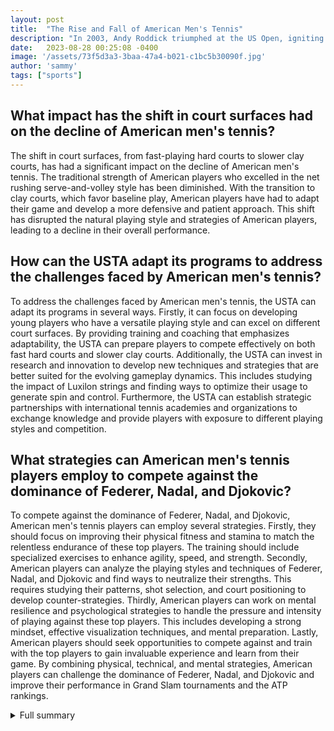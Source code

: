 ```yaml
---
layout: post
title:  "The Rise and Fall of American Men's Tennis"
description: "In 2003, Andy Roddick triumphed at the US Open, igniting hopes of a new American tennis era. However, the current state of American men's tennis tells a different story."
date:   2023-08-28 00:25:08 -0400
image: '/assets/73f5d3a3-3baa-47a4-b021-c1bc5b30090f.jpg'
author: 'sammy'
tags: ["sports"]
---
```


## What impact has the shift in court surfaces had on the decline of American men's tennis?
The shift in court surfaces, from fast-playing hard courts to slower clay courts, has had a significant impact on the decline of American men's tennis. The traditional strength of American players who excelled in the net rushing serve-and-volley style has been diminished. With the transition to clay courts, which favor baseline play, American players have had to adapt their game and develop a more defensive and patient approach. This shift has disrupted the natural playing style and strategies of American players, leading to a decline in their overall performance.

## How can the USTA adapt its programs to address the challenges faced by American men's tennis?
To address the challenges faced by American men's tennis, the USTA can adapt its programs in several ways. Firstly, it can focus on developing young players who have a versatile playing style and can excel on different court surfaces. By providing training and coaching that emphasizes adaptability, the USTA can prepare players to compete effectively on both fast hard courts and slower clay courts. Additionally, the USTA can invest in research and innovation to develop new techniques and strategies that are better suited for the evolving gameplay dynamics. This includes studying the impact of Luxilon strings and finding ways to optimize their usage to generate spin and control. Furthermore, the USTA can establish strategic partnerships with international tennis academies and organizations to exchange knowledge and provide players with exposure to different playing styles and competition.

## What strategies can American men's tennis players employ to compete against the dominance of Federer, Nadal, and Djokovic?
To compete against the dominance of Federer, Nadal, and Djokovic, American men's tennis players can employ several strategies. Firstly, they should focus on improving their physical fitness and stamina to match the relentless endurance of these top players. The training should include specialized exercises to enhance agility, speed, and strength. Secondly, American players can analyze the playing styles and techniques of Federer, Nadal, and Djokovic and find ways to neutralize their strengths. This requires studying their patterns, shot selection, and court positioning to develop counter-strategies. Thirdly, American players can work on mental resilience and psychological strategies to handle the pressure and intensity of playing against these top players. This includes developing a strong mindset, effective visualization techniques, and mental preparation. Lastly, American players should seek opportunities to compete against and train with the top players to gain invaluable experience and learn from their game. By combining physical, technical, and mental strategies, American players can challenge the dominance of Federer, Nadal, and Djokovic and improve their performance in Grand Slam tournaments and the ATP rankings.


<details>
        <summary>Full summary</summary>
<p>The rise and fall of American men's tennis has been a tale of triumph and challenges. It all began with Andy Roddick's remarkable victory at the 2003 US Open, where he showcased immense talent and ignited hopes of a new American tennis era. Little did we know that Roddick would be the last American man to secure a Grand Slam title.</p>
<p>In recent years, the dominance of Roger Federer, Rafael Nadal, and Novak Djokovic has overshadowed the American presence in the Grand Slam tournaments. These three tennis legends have claimed an astounding 83% of the last 66 Majors, with eight instances of winning all four Grand Slams in a single year.</p>
<p>The United States Tennis Association (USTA) has actively pursued the development of young talent through various programs. The national pathway program provides a structured approach to guide promising players towards success. Additionally, initiatives like Team Challenge, Junior Team Tennis, and Junior Circuit offer young athletes critical exposure and competitive experiences.</p>
<p>Despite the USTA's dedicated efforts, American men face significant challenges in the ATP rankings. Currently, not a single American man is placed within the top 20. This unrepresented status in the ATP top 10 is a wake-up call for American tennis. The absence of American men in the top 20 was further solidified by John Isner's first-round exit to Vasek Pospisil in the Rogers Cup.</p>
<p>There are several reasons behind the decline of American men's tennis. Firstly, there has been a shift in court surfaces from fast-playing hard courts to clay, a slower surface that favors baseline play. This transition has affected the traditional strength of American players who thrived in the net rushing serve-and-volley style. Additionally, the introduction of Luxilon strings has altered gameplay dynamics, allowing players to generate more spin and control.</p>
<p>As we reflect on the current state of American men's tennis, it is impossible to ignore the recent successes of Rafael Nadal. In 2017, Nadal triumphed at the U.S. Open, reclaiming the world number one ranking at the age of 31 and firmly establishing himself as a force to be reckoned with.</p>
<p>In conclusion, American men's tennis has experienced a rollercoaster ride of triumphs and challenges. While the USTA's efforts in nurturing young talent are commendable, the dominance of Federer, Nadal, and Djokovic casts a long shadow. Overcoming the challenges posed by court surface changes and evolving gameplay styles will be crucial for American men's tennis to reclaim its place in the Grand Slam tournaments and the ATP rankings.</p>
</details>